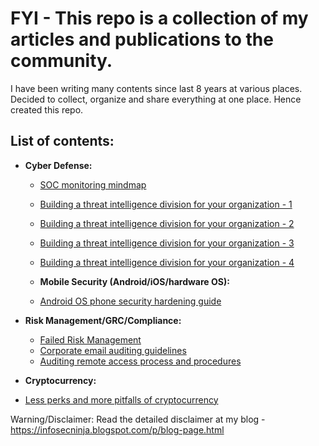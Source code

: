 # FYI - This repo is a collection of my articles and publications to the community.
I have been writing many contents since last 8 years at various places. Decided to collect, organize and share everything at one place. Hence created this repo.
## List of contents:

+ **Cyber Defense:**<br/>

  + [SOC monitoring mindmap](https://github.com/iamthefrogy/FYI/blob/main/Material/SOC%20Monitoring%20Mindmap.pdf)
  + [Building a threat intelligence division for your organization - 1](https://github.com/iamthefrogy/FYI/blob/main/Material/Threat%20Intel%201.pdf)
  + [Building a threat intelligence division for your organization - 2](https://github.com/iamthefrogy/FYI/blob/main/Material/Threat%20Intel%202.pdf)
  + [Building a threat intelligence division for your organization - 3](https://github.com/iamthefrogy/FYI/blob/main/Material/Threat%20Intel%203.pdf)
  + [Building a threat intelligence division for your organization - 4](https://github.com/iamthefrogy/FYI/blob/main/Material/Threat%20Intel%204.pdf)
  
  
  + **Mobile Security (Android/iOS/hardware OS):**<br/>
  + [Android OS phone security hardening guide](https://github.com/iamthefrogy/FYI/blob/main/Material/Android%20OS%20Phone%20Security%20Hardening%20Guide.pdf)
  
  
+ **Risk Management/GRC/Compliance:**<br/>
  + [Failed Risk Management](https://github.com/iamthefrogy/FYI/blob/main/Material/Failed%20Risk%20Management.jpg)
  + [Corporate email auditing guidelines](https://github.com/iamthefrogy/FYI/blob/main/Material/Corporate%20Email%20Auditing%20Guidelines.pdf)
  + [Auditing remote access process and procedures](https://github.com/iamthefrogy/FYI/blob/main/Material/Auditing%20remote%20access%20process%20and%20procedures.pdf)
  
  
 + **Cryptocurrency:**<br/>
  + [Less perks and more pitfalls of cryptocurrency](https://github.com/iamthefrogy/FYI/blob/main/Material/Less%20perks%20and%20more%20pitfalls%20of%20cryptocurrency.pdf)
  
Warning/Disclaimer: Read the detailed disclaimer at my blog - https://infosecninja.blogspot.com/p/blog-page.html
